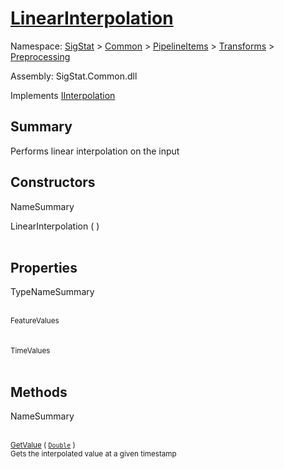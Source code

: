 # [LinearInterpolation](./LinearInterpolation.md)

Namespace: [SigStat]() > [Common](./../../../README.md) > [PipelineItems]() > [Transforms]() > [Preprocessing](./README.md)

Assembly: SigStat.Common.dll

Implements [IInterpolation](./IInterpolation.md)

## Summary
Performs linear interpolation on the input

## Constructors

NameSummary

LinearInterpolation (  )<br><sub></sub><br>


## Properties

TypeNameSummary

<br><sub>FeatureValues</sub><br><sub></sub><br>
<br><sub>TimeValues</sub><br><sub></sub><br>


## Methods

NameSummary

<br><sub>[GetValue](./Methods/LinearInterpolation-100663765.md) ( [`Double`](https://docs.microsoft.com/en-us/dotnet/api/System.Double) )</sub><br><sub>Gets the interpolated value at a given timestamp</sub><br>


